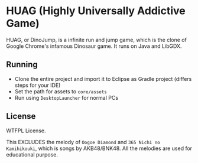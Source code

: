 # HUAG (Highly Universally Addictive Game)

HUAG, or DinoJump, is a infinite run and jump game, which is the clone of Google Chrome's infamous Dinosaur game. It runs on Java and LibGDX.

## Running
* Clone the entire project and import it to Eclipse as Gradle project (differs steps for your IDE)
* Set the path for assets to `core/assets`
* Run using `DesktopLauncher` for normal PCs

## License
WTFPL License.

This EXCLUDES the melody of `Oogoe Diamond` and `365 Nichi no Kamihikouki`, which is songs by AKB48/BNK48. All the melodies are used for educational purpose.
